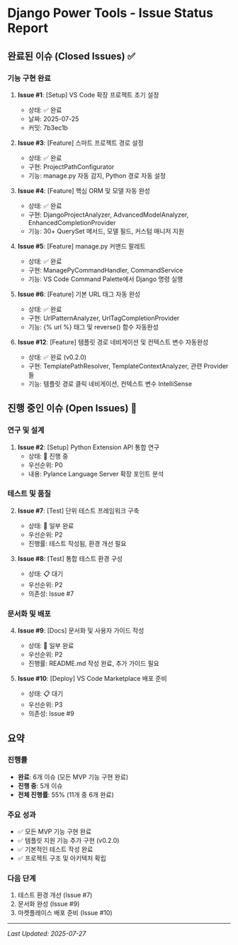 # Django Power Tools - Issue Status Report

## 완료된 이슈 (Closed Issues) ✅

### 기능 구현 완료
1. **Issue #1**: [Setup] VS Code 확장 프로젝트 초기 설정
   - 상태: ✅ 완료
   - 날짜: 2025-07-25
   - 커밋: 7b3ec1b

2. **Issue #3**: [Feature] 스마트 프로젝트 경로 설정
   - 상태: ✅ 완료
   - 구현: ProjectPathConfigurator
   - 기능: manage.py 자동 감지, Python 경로 자동 설정

3. **Issue #4**: [Feature] 핵심 ORM 및 모델 자동 완성
   - 상태: ✅ 완료
   - 구현: DjangoProjectAnalyzer, AdvancedModelAnalyzer, EnhancedCompletionProvider
   - 기능: 30+ QuerySet 메서드, 모델 필드, 커스텀 매니저 지원

4. **Issue #5**: [Feature] manage.py 커맨드 팔레트
   - 상태: ✅ 완료
   - 구현: ManagePyCommandHandler, CommandService
   - 기능: VS Code Command Palette에서 Django 명령 실행

5. **Issue #6**: [Feature] 기본 URL 태그 자동 완성
   - 상태: ✅ 완료
   - 구현: UrlPatternAnalyzer, UrlTagCompletionProvider
   - 기능: {% url %} 태그 및 reverse() 함수 자동완성

6. **Issue #12**: [Feature] 템플릿 경로 네비게이션 및 컨텍스트 변수 자동완성
   - 상태: ✅ 완료 (v0.2.0)
   - 구현: TemplatePathResolver, TemplateContextAnalyzer, 관련 Provider들
   - 기능: 템플릿 경로 클릭 네비게이션, 컨텍스트 변수 IntelliSense

## 진행 중인 이슈 (Open Issues) 🚧

### 연구 및 설계
1. **Issue #2**: [Setup] Python Extension API 통합 연구
   - 상태: 🚧 진행 중
   - 우선순위: P0
   - 내용: Pylance Language Server 확장 포인트 분석

### 테스트 및 품질
2. **Issue #7**: [Test] 단위 테스트 프레임워크 구축
   - 상태: 🚧 일부 완료
   - 우선순위: P2
   - 진행률: 테스트 작성됨, 환경 개선 필요

3. **Issue #8**: [Test] 통합 테스트 환경 구성
   - 상태: 📋 대기
   - 우선순위: P2
   - 의존성: Issue #7

### 문서화 및 배포
4. **Issue #9**: [Docs] 문서화 및 사용자 가이드 작성
   - 상태: 🚧 일부 완료
   - 우선순위: P2
   - 진행률: README.md 작성 완료, 추가 가이드 필요

5. **Issue #10**: [Deploy] VS Code Marketplace 배포 준비
   - 상태: 📋 대기
   - 우선순위: P3
   - 의존성: Issue #9

## 요약

### 진행률
- **완료**: 6개 이슈 (모든 MVP 기능 구현 완료)
- **진행 중**: 5개 이슈
- **전체 진행률**: 55% (11개 중 6개 완료)

### 주요 성과
- ✅ 모든 MVP 기능 구현 완료
- ✅ 템플릿 지원 기능 추가 구현 (v0.2.0)
- ✅ 기본적인 테스트 작성 완료
- ✅ 프로젝트 구조 및 아키텍처 확립

### 다음 단계
1. 테스트 환경 개선 (Issue #7)
2. 문서화 완성 (Issue #9)
3. 마켓플레이스 배포 준비 (Issue #10)

---
*Last Updated: 2025-07-27*